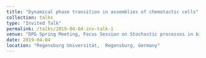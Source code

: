 ```yaml
---
title: "Dynamical phase transition in assemblies of chemotactic cells"
collection: talks
type: "Invited Talk"
permalink: /talks/2019-04-04-inv-talk-1
venue: "DPG Spring Meeting, Focus Session on Stochastic processes in biology"
date: 2019-04-04
location: "Regensburg Universität,  Regensburg, Germany"
---
```

